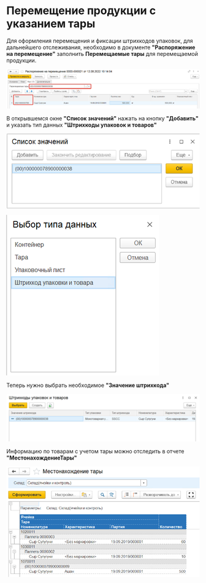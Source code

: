 # Перемещение продукции с указанием тары

Для оформления перемещения и фиксации штрихкодов упаковок, для дальнейшего отслеживания, необходимо в документе **"Распоряжение на перемещение"** заполнить **Перемещаемые тары** для перемещаемой продукции.

[![1][1]][1]

В открывшемся окне **"Список значений"** нажать на кнопку **"Добавить"** и указать тип данных **"Штрихкоды упаковок и товаров"**

[![2][2]][2]

[![3][3]][3]

Теперь нужно выбрать необходимое **"Значение штрихкода"**

[![4][4]][4]

Информацию по товарам с учетом тары можно отследить в отчете **"МестонахождениеТары"**

[![5][5]][5]

[1]: MovingContainers.assets/1.png
[2]: MovingContainers.assets/2.png
[3]: MovingContainers.assets/3.png
[4]: MovingContainers.assets/4.png
[5]: MovingContainers.assets/5.png

